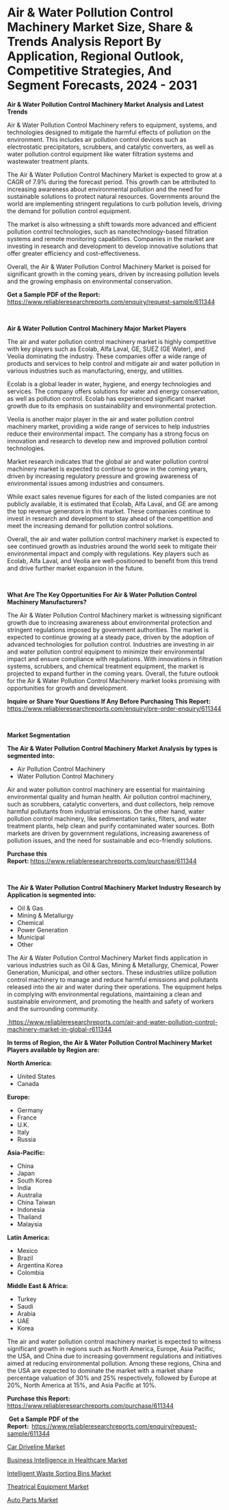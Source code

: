 <p><h1>Air & Water Pollution Control Machinery Market Size, Share & Trends Analysis Report By Application, Regional Outlook, Competitive Strategies, And Segment Forecasts, 2024 - 2031</h1></p><p><strong>Air & Water Pollution Control Machinery Market Analysis and Latest Trends</strong></p>
<p><p>Air & Water Pollution Control Machinery refers to equipment, systems, and technologies designed to mitigate the harmful effects of pollution on the environment. This includes air pollution control devices such as electrostatic precipitators, scrubbers, and catalytic converters, as well as water pollution control equipment like water filtration systems and wastewater treatment plants.</p><p>The Air & Water Pollution Control Machinery Market is expected to grow at a CAGR of 7.9% during the forecast period. This growth can be attributed to increasing awareness about environmental pollution and the need for sustainable solutions to protect natural resources. Governments around the world are implementing stringent regulations to curb pollution levels, driving the demand for pollution control equipment.</p><p>The market is also witnessing a shift towards more advanced and efficient pollution control technologies, such as nanotechnology-based filtration systems and remote monitoring capabilities. Companies in the market are investing in research and development to develop innovative solutions that offer greater efficiency and cost-effectiveness.</p><p>Overall, the Air & Water Pollution Control Machinery Market is poised for significant growth in the coming years, driven by increasing pollution levels and the growing emphasis on environmental conservation.</p></p>
<p><strong>Get a Sample PDF of the Report:&nbsp;</strong> <a href="https://www.reliableresearchreports.com/enquiry/request-sample/611344">https://www.reliableresearchreports.com/enquiry/request-sample/611344</a></p>
<p>&nbsp;</p>
<p><strong>Air & Water Pollution Control Machinery Major Market Players</strong></p>
<p><p>The air and water pollution control machinery market is highly competitive with key players such as Ecolab, Alfa Laval, GE, SUEZ (GE Water), and Veolia dominating the industry. These companies offer a wide range of products and services to help control and mitigate air and water pollution in various industries such as manufacturing, energy, and utilities.</p><p>Ecolab is a global leader in water, hygiene, and energy technologies and services. The company offers solutions for water and energy conservation, as well as pollution control. Ecolab has experienced significant market growth due to its emphasis on sustainability and environmental protection.</p><p>Veolia is another major player in the air and water pollution control machinery market, providing a wide range of services to help industries reduce their environmental impact. The company has a strong focus on innovation and research to develop new and improved pollution control technologies.</p><p>Market research indicates that the global air and water pollution control machinery market is expected to continue to grow in the coming years, driven by increasing regulatory pressure and growing awareness of environmental issues among industries and consumers.</p><p>While exact sales revenue figures for each of the listed companies are not publicly available, it is estimated that Ecolab, Alfa Laval, and GE are among the top revenue generators in this market. These companies continue to invest in research and development to stay ahead of the competition and meet the increasing demand for pollution control solutions.</p><p>Overall, the air and water pollution control machinery market is expected to see continued growth as industries around the world seek to mitigate their environmental impact and comply with regulations. Key players such as Ecolab, Alfa Laval, and Veolia are well-positioned to benefit from this trend and drive further market expansion in the future.</p></p>
<p>&nbsp;</p>
<p><strong>What Are The Key Opportunities For Air & Water Pollution Control Machinery Manufacturers?</strong></p>
<p><p>The Air & Water Pollution Control Machinery market is witnessing significant growth due to increasing awareness about environmental protection and stringent regulations imposed by government authorities. The market is expected to continue growing at a steady pace, driven by the adoption of advanced technologies for pollution control. Industries are investing in air and water pollution control equipment to minimize their environmental impact and ensure compliance with regulations. With innovations in filtration systems, scrubbers, and chemical treatment equipment, the market is projected to expand further in the coming years. Overall, the future outlook for the Air & Water Pollution Control Machinery market looks promising with opportunities for growth and development.</p></p>
<p><strong>Inquire or Share Your Questions If Any Before Purchasing This Report:</strong> <a href="https://www.reliableresearchreports.com/enquiry/pre-order-enquiry/611344">https://www.reliableresearchreports.com/enquiry/pre-order-enquiry/611344</a></p>
<p>&nbsp;</p>
<p><strong>Market Segmentation</strong></p>
<p><strong>The Air & Water Pollution Control Machinery Market Analysis by types is segmented into:</strong></p>
<p><ul><li>Air Pollution Control Machinery</li><li>Water Pollution Control Machinery</li></ul></p>
<p><p>Air and water pollution control machinery are essential for maintaining environmental quality and human health. Air pollution control machinery, such as scrubbers, catalytic converters, and dust collectors, help remove harmful pollutants from industrial emissions. On the other hand, water pollution control machinery, like sedimentation tanks, filters, and water treatment plants, help clean and purify contaminated water sources. Both markets are driven by government regulations, increasing awareness of pollution issues, and the need for sustainable and eco-friendly solutions.</p></p>
<p><strong>Purchase this Report:&nbsp;</strong><a href="https://www.reliableresearchreports.com/purchase/611344">https://www.reliableresearchreports.com/purchase/611344</a></p>
<p>&nbsp;</p>
<p><strong>The Air & Water Pollution Control Machinery Market Industry Research by Application is segmented into:</strong></p>
<p><ul><li>Oil & Gas</li><li>Mining & Metallurgy</li><li>Chemical</li><li>Power Generation</li><li>Municipal</li><li>Other</li></ul></p>
<p><p>The Air & Water Pollution Control Machinery Market finds application in various industries such as Oil & Gas, Mining & Metallurgy, Chemical, Power Generation, Municipal, and other sectors. These industries utilize pollution control machinery to manage and reduce harmful emissions and pollutants released into the air and water during their operations. The equipment helps in complying with environmental regulations, maintaining a clean and sustainable environment, and promoting the health and safety of workers and the surrounding community.</p></p>
<p><a href="https://www.reliableresearchreports.com/air-and-water-pollution-control-machinery-market-in-global-r611344">&nbsp;https://www.reliableresearchreports.com/air-and-water-pollution-control-machinery-market-in-global-r611344</a></p>
<p><strong>In terms of Region, the Air & Water Pollution Control Machinery Market Players available by Region are:</strong></p>
<p>
    <p> <strong> North America: </strong>
        <ul>
            <li>United States</li>
            <li>Canada</li>
        </ul>
        </p> 
    <p> <strong> Europe: </strong>
        <ul>
            <li>Germany</li>
            <li>France</li>
            <li>U.K.</li>
            <li>Italy</li>
            <li>Russia</li>
        </ul>
        </p> 
    <p> <strong> Asia-Pacific: </strong>
        <ul>
            <li>China</li>
            <li>Japan</li>
            <li>South Korea</li>
            <li>India</li>
            <li>Australia</li>
            <li>China Taiwan</li>
            <li>Indonesia</li>
            <li>Thailand</li>
            <li>Malaysia</li>
        </ul>
        </p> 
    <p> <strong> Latin America: </strong>
        <ul>
            <li>Mexico</li>
            <li>Brazil</li>
            <li>Argentina Korea</li>
            <li>Colombia</li>
        </ul>
        </p> 
    <p> <strong> Middle East & Africa: </strong>
        <ul>
            <li>Turkey</li>
            <li>Saudi</li>
            <li>Arabia</li>
            <li>UAE</li>
            <li>Korea</li>
        </ul>
    </p>
    </p>
<p><p>The air and water pollution control machinery market is expected to witness significant growth in regions such as North America, Europe, Asia Pacific, the USA, and China due to increasing government regulations and initiatives aimed at reducing environmental pollution. Among these regions, China and the USA are expected to dominate the market with a market share percentage valuation of 30% and 25% respectively, followed by Europe at 20%, North America at 15%, and Asia Pacific at 10%.</p></p>
<p><strong>Purchase this Report: </strong><a href="https://www.reliableresearchreports.com/purchase/611344">https://www.reliableresearchreports.com/purchase/611344</a></p>
<p>&nbsp;<strong>Get a Sample PDF of the Report:&nbsp;&nbsp;</strong><a href="https://www.reliableresearchreports.com/enquiry/request-sample/611344">https://www.reliableresearchreports.com/enquiry/request-sample/611344</a></p>
<p><strong></strong></p>
<p><p><a href="https://www.linkedin.com/pulse/global-car-driveline-market-size-expected-experience-cagr-14-through-1fdcf?trackingId=nTH5GJBKJwujL8ZguXaBvg%3D%3D">Car Driveline Market</a></p><p><a href="https://issuu.com/reportprime-2/docs/business-intelligence-in-healthcare-market-size-20">Business Intelligence in Healthcare Market</a></p><p><a href="https://github.com/ctanaka235/Market-Research-Report-List-1/blob/main/intelligent-waste-sorting-bins-market.md">Intelligent Waste Sorting Bins Market</a></p><p><a href="https://github.com/JermaineCrona2023/Market-Research-Report-List-2/blob/main/theatrical-equipment-market.md">Theatrical Equipment Market</a></p><p><a href="https://www.linkedin.com/pulse/insights-auto-parts-market-players-size-geographical-regions-forecast-fs4tc?trackingId=r1Cnjg95YH%2FOZ%2FAJztj%2B5g%3D%3D">Auto Parts Market</a></p></p>